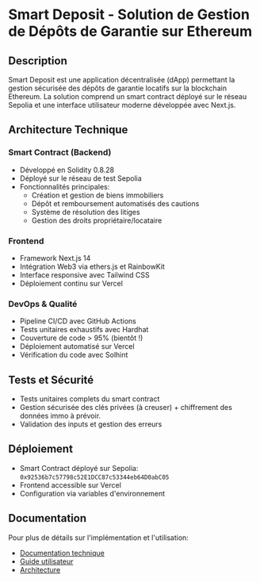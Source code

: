 # Smart Deposit - Solution de Gestion de Dépôts de Garantie sur Ethereum

## Description
Smart Deposit est une application décentralisée (dApp) permettant la gestion sécurisée des dépôts de garantie locatifs sur la blockchain Ethereum. La solution comprend un smart contract déployé sur le réseau Sepolia et une interface utilisateur moderne développée avec Next.js.

## Architecture Technique

### Smart Contract (Backend)
- Développé en Solidity 0.8.28
- Déployé sur le réseau de test Sepolia
- Fonctionnalités principales:
  - Création et gestion de biens immobiliers
  - Dépôt et remboursement automatisés des cautions
  - Système de résolution des litiges
  - Gestion des droits propriétaire/locataire

### Frontend
- Framework Next.js 14
- Intégration Web3 via ethers.js et RainbowKit
- Interface responsive avec Tailwind CSS
- Déploiement continu sur Vercel

### DevOps & Qualité
- Pipeline CI/CD avec GitHub Actions
- Tests unitaires exhaustifs avec Hardhat
- Couverture de code > 95%  (bientôt !)
- Déploiement automatisé sur Vercel
- Vérification du code avec Solhint

## Tests et Sécurité
- Tests unitaires complets du smart contract
- Gestion sécurisée des clés privées (à creuser) + chiffrement des données immo à prévoir.
- Validation des inputs et gestion des erreurs

## Déploiement
- Smart Contract déployé sur Sepolia: `0x92536b7c57798c52E1DCC87c53344eb64D0abC05`
- Frontend accessible sur Vercel
- Configuration via variables d'environnement

## Documentation
Pour plus de détails sur l'implémentation et l'utilisation:
- [Documentation technique](./docs/technical.md)
- [Guide utilisateur](./docs/user-guide.md)
- [Architecture](./docs/architecture.md)